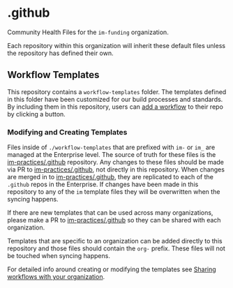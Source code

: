 # .github
Community Health Files for the `im-funding` organization.

Each repository within this organization will inherit these default files unless the repository has defined their own.

## Workflow Templates

This repository contains a `workflow-templates` folder.  The templates defined in this folder have been customized for our build processes and standards.  By including them in this repository, users can [add a workflow] to their repo by clicking a button.

### Modifying and Creating Templates

Files inside of `./workflow-templates` that are prefixed with `im-` or `im_` are managed at the Enterprise level.  The source of truth for these files is the [im-practices/.github] repository.  Any changes to these files should be made via PR to [im-practices/.github], not directly in this repository.  When changes are merged in to [im-practices/.github], they are replicated to each of the `.github` repos in the Enterprise.  If changes have been made in this repository to any of the `im` template files they will be overwritten when the syncing happens.

If there are new templates that can be used across many organizations, please make a PR to [im-practices/.github] so they can be shared with each organization.  

Templates that are specific to an organization can be added directly to this repository and those files should contain the `org-` prefix.  These files will not be touched when syncing happens.

For detailed info around creating or modifying the templates see [Sharing workflows with your organization].

[add a workflow]: https://docs.github.com/en/actions/guides/setting-up-continuous-integration-using-workflow-templates
[Sharing workflows with your organization]: https://docs.github.com/en/actions/learn-github-actions/sharing-workflows-with-your-organization
[im-practices/.github]: https://github.com/im-practices/.github
